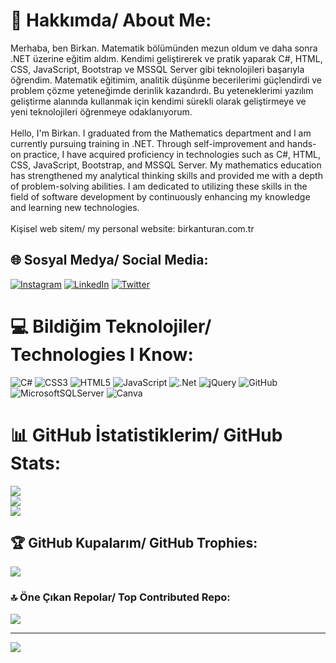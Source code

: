 # 💫 Hakkımda/ About Me:
Merhaba, ben Birkan. Matematik bölümünden mezun oldum ve daha sonra .NET üzerine eğitim aldım. Kendimi geliştirerek ve pratik yaparak C#, HTML, CSS, JavaScript, Bootstrap ve MSSQL Server gibi teknolojileri başarıyla öğrendim. Matematik eğitimim, analitik düşünme becerilerimi güçlendirdi ve problem çözme yeteneğimde derinlik kazandırdı. Bu yeteneklerimi yazılım geliştirme alanında kullanmak için kendimi sürekli olarak geliştirmeye ve yeni teknolojileri öğrenmeye odaklanıyorum.<br><br>Hello, I'm Birkan. I graduated from the Mathematics department and I am currently pursuing training in .NET. Through self-improvement and hands-on practice, I have acquired proficiency in technologies such as C#, HTML, CSS, JavaScript, Bootstrap, and MSSQL Server. My mathematics education has strengthened my analytical thinking skills and provided me with a depth of problem-solving abilities. I am dedicated to utilizing these skills in the field of software development by continuously enhancing my knowledge and learning new technologies.<br><br>Kişisel web sitem/ my personal website: birkanturan.com.tr


## 🌐 Sosyal Medya/ Social Media:
[![Instagram](https://img.shields.io/badge/Instagram-%23E4405F.svg?logo=Instagram&logoColor=white)](https://instagram.com/birkanturan10) [![LinkedIn](https://img.shields.io/badge/LinkedIn-%230077B5.svg?logo=linkedin&logoColor=white)](https://linkedin.com/in/birkanturan10) [![Twitter](https://img.shields.io/badge/Twitter-%231DA1F2.svg?logo=Twitter&logoColor=white)](https://twitter.com/birkanturan55) 

# 💻 Bildiğim Teknolojiler/ Technologies I Know:
![C#](https://img.shields.io/badge/c%23-%23239120.svg?style=for-the-badge&logo=c-sharp&logoColor=white) ![CSS3](https://img.shields.io/badge/css3-%231572B6.svg?style=for-the-badge&logo=css3&logoColor=white) ![HTML5](https://img.shields.io/badge/html5-%23E34F26.svg?style=for-the-badge&logo=html5&logoColor=white) ![JavaScript](https://img.shields.io/badge/javascript-%23323330.svg?style=for-the-badge&logo=javascript&logoColor=%23F7DF1E) ![.Net](https://img.shields.io/badge/.NET-5C2D91?style=for-the-badge&logo=.net&logoColor=white) ![jQuery](https://img.shields.io/badge/jquery-%230769AD.svg?style=for-the-badge&logo=jquery&logoColor=white) ![GitHub](https://img.shields.io/badge/GitHub-%23121011.svg?style=for-the-badge&logo=github&logoColor=white) ![MicrosoftSQLServer](https://img.shields.io/badge/Microsoft%20SQL%20Sever-CC2927?style=for-the-badge&logo=microsoft%20sql%20server&logoColor=white) ![Canva](https://img.shields.io/badge/Canva-%2300C4CC.svg?style=for-the-badge&logo=Canva&logoColor=white)
# 📊 GitHub İstatistiklerim/ GitHub Stats:
![](https://github-readme-stats.vercel.app/api?username=birkanturan10&theme=default&hide_border=true&include_all_commits=false&count_private=false)<br/>
![](https://github-readme-streak-stats.herokuapp.com/?user=birkanturan10&theme=default&hide_border=true)<br/>
![](https://github-readme-stats.vercel.app/api/top-langs/?username=birkanturan10&theme=default&hide_border=true&include_all_commits=false&count_private=false&layout=compact)

## 🏆 GitHub Kupalarım/ GitHub Trophies:
![](https://github-profile-trophy.vercel.app/?username=birkanturan10&theme=flat&no-frame=true&no-bg=true&margin-w=4)

### 🔝 Öne Çıkan Repolar/ Top Contributed Repo:
![](https://github-contributor-stats.vercel.app/api?username=birkanturan10&limit=5&theme=flat&combine_all_yearly_contributions=true)

---
[![](https://visitcount.itsvg.in/api?id=birkanturan10&icon=0&color=0)](https://visitcount.itsvg.in)

<!-- Proudly created with GPRM ( https://gprm.itsvg.in ) -->
